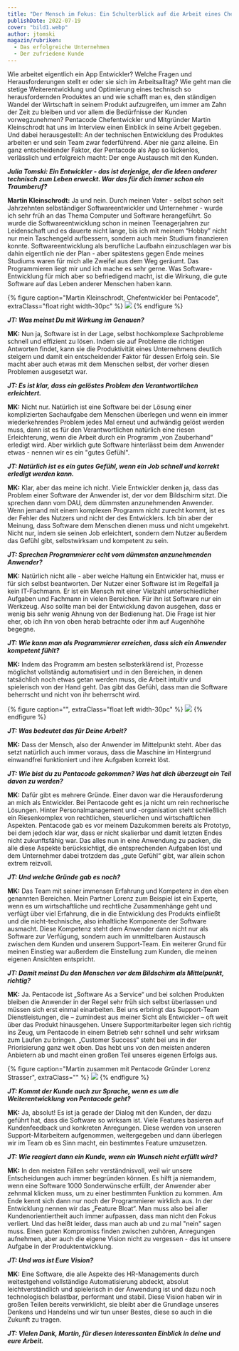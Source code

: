 ```yaml
---
title: "Der Mensch im Fokus: Ein Schulterblick auf die Arbeit eines Chef-Entwicklers"
publishDate: 2022-07-19
cover: "bild1.webp"
author: jtomski
magazin/rubriken:
  - Das erfolgreiche Unternehmen
  - Der zufriedene Kunde
---
```


Wie arbeitet eigentlich ein App Entwickler? Welche Fragen und Herausforderungen
stellt er oder sie sich im Arbeitsalltag? Wie geht man die stetige
Weiterentwicklung und Optimierung eines technisch so herausfordernden Produktes
an und wie schafft man es, den ständigen Wandel der Wirtschaft in seinem Produkt
aufzugreifen, um immer am Zahn der Zeit zu bleiben und vor allem die Bedürfnisse
der Kunden vorwegzunehmen? Pentacode Chefentwickler und Mitgründer Martin
Kleinschrodt hat uns im Interview einen Einblick in seine Arbeit gegeben. Und
dabei herausgestellt: An der technischen Entwicklung des Produktes
arbeiten er und sein Team zwar federführend. Aber nie ganz alleine. Ein ganz
entscheidender Faktor, der Pentacode als App so lückenlos, verlässlich und
erfolgreich macht: Der enge Austausch mit den Kunden.

_**Julia Tomski: Ein Entwickler - das ist derjenige, der die Ideen anderer
technisch zum Leben erweckt. War das für dich immer schon ein Traumberuf?**_

**Martin Kleinschrodt:** Ja und nein. Durch meinen Vater - selbst schon seit Jahrzehnten
selbständiger Softwareentwickler und Unternehmer - wurde ich sehr früh an das
Thema Computer und Software herangeführt. So wurde die Softwareentwicklung
schon in meinen Teenagerjahren zur Leidenschaft und es dauerte nicht lange, bis
ich mit meinem “Hobby” nicht nur mein Taschengeld aufbessern, sondern auch mein
Studium finanzieren konnte. Softwareentwicklung als berufliche Laufbahn einzuschlagen
war bis dahin eigentlich nie der Plan - aber spätestens gegen Ende meines Studiums waren
für mich alle Zweifel aus dem Weg geräumt. Das Programmieren liegt mir und ich mache es sehr
gerne. Was Software-Entwicklung für mich aber so befriedigend macht, ist die Wirkung, die
gute Software auf das Leben anderer Menschen haben kann.

{% figure caption="Martin Kleinschrodt, Chefentwickler bei Pentacode", extraClass="float right width-30pc" %}
<img src="bild2.webp" />
{% endfigure %}

_**JT: Was meinst Du mit Wirkung im Genauen?**_

**MK:** Nun ja, Software ist in der Lage, selbst hochkomplexe Sachprobleme
schnell und effizient zu lösen. Indem sie auf Probleme die richtigen Antworten
findet, kann sie die Produktivität eines Unternehmens deutlich steigern und
damit ein entscheidender Faktor für dessen Erfolg sein. Sie macht aber auch etwas
mit dem Menschen selbst, der vorher diesen Problemen ausgesetzt war.

_**JT: Es ist klar, dass ein gelöstes Problem den Verantwortlichen erleichtert.**_

**MK:** Nicht nur. Natürlich ist eine Software bei der Lösung einer
komplizierten Sachaufgabe dem Menschen überlegen und wenn ein immer
wiederkehrendes Problem jedes Mal erneut und aufwändig gelöst werden muss, dann
ist es für den Verantwortlichen natürlich eine riesen Erleichterung, wenn die
Arbeit durch ein Programm „von Zauberhand“ erledigt wird. Aber wirklich gute
Software hinterlässt beim dem Anwender etwas - nennen wir es ein "gutes
Gefühl".

_**JT: Natürlich ist es ein gutes Gefühl, wenn ein Job schnell und korrekt erledigt werden kann.**_

**MK:** Klar, aber das meine ich nicht. Viele Entwickler denken ja, dass das
Problem einer Software der Anwender ist, der vor dem Bildschirm sitzt. Die
sprechen dann vom DAU, dem dümmsten anzunehmenden Anwender. Wenn jemand mit
einem komplexen Programm nicht zurecht kommt, ist es der Fehler des Nutzers und
nicht der des Entwicklers. Ich bin aber der Meinung, dass Software dem Menschen
dienen muss und nicht umgekehrt. Nicht nur, indem sie seinen Job erleichtert,
sondern dem Nutzer außerdem das Gefühl gibt, selbstwirksam und kompetent zu sein.

_**JT: Sprechen Programmierer echt vom dümmsten anzunehmenden Anwender?**_

**MK:** Natürlich nicht alle - aber welche Haltung ein Entwickler hat, muss er
für sich selbst beantworten. Der Nutzer einer Software ist im Regelfall ja kein
IT-Fachmann. Er ist ein Mensch mit einer Vielzahl unterschiedlicher
Aufgaben und Fachmann in vielen Bereichen. Für ihn ist Software nur ein
Werkzeug. Also sollte man bei der Entwicklung davon ausgehen, dass er
wenig bis sehr wenig Ahnung von der Bedienung hat. Die Frage ist hier eher, ob
ich ihn von oben herab betrachte oder ihm auf Augenhöhe begegne.

_**JT: Wie kann man als Programmierer erreichen, dass sich ein Anwender kompetent fühlt?**_

**MK:** Indem das Programm am besten selbsterklärend ist, Prozesse möglichst
vollständig automatisiert und in den Bereichen, in denen tatsächlich noch etwas
getan werden muss, die Arbeit intuitiv und spielerisch von der Hand geht. Das
gibt das Gefühl, dass man die Software beherrscht und nicht von ihr beherrscht
wird.

{% figure caption="", extraClass="float left width-30pc" %}
<img src="bild3.webp" />
{% endfigure %}

_**JT: Was bedeutet das für Deine Arbeit?**_

**MK:** Dass der Mensch, also der Anwender im Mittelpunkt steht. Aber das
setzt natürlich auch immer voraus, dass die Maschine im Hintergrund einwandfrei
funktioniert und ihre Aufgaben korrekt löst.

_**JT: Wie bist du zu Pentacode gekommen? Was hat dich überzeugt ein Teil davon zu werden?**_

**MK:** Dafür gibt es mehrere Gründe. Einer davon war die Herausforderung an
mich als Entwickler. Bei Pentacode geht es ja nicht um rein rechnerische
Lösungen. Hinter Personalmanagement und -organisation steht schließlich ein
Riesenkomplex von rechtlichen, steuerlichen und wirtschaftlichen Aspekten.
Pentacode gab es vor meinem Dazukommen bereits als Prototyp, bei dem jedoch
klar war, dass er nicht skalierbar und damit letzten Endes nicht zukunftsfähig
war. Das alles nun in eine Anwendung zu packen, die alle diese Aspekte
berücksichtigt, die entsprechenden Aufgaben löst und dem Unternehmer dabei
trotzdem das „gute Gefühl“ gibt, war allein schon extrem reizvoll.

_**JT: Und welche Gründe gab es noch?**_

**MK:** Das Team mit seiner immensen Erfahrung und Kompetenz in den eben
genannten Bereichen. Mein Partner Lorenz zum Beispiel ist ein Experte, wenn es
um wirtschaftliche und rechtliche Zusammenhänge geht und verfügt über viel
Erfahrung, die in die Entwicklung des Produkts einfließt und die
nicht-technische, also inhaltliche Komponente der Software ausmacht. Diese
Kompetenz steht dem Anwender dann nicht nur als Software zur Verfügung, sondern
auch im unmittelbaren Austausch zwischen dem Kunden und unserem Support-Team.
Ein weiterer Grund für meinen Einstieg war außerdem die Einstellung zum Kunden,
die meinen eigenen Ansichten entspricht.

_**JT: Damit meinst Du den Menschen vor dem Bildschirm als Mittelpunkt, richtig?**_

**MK:** Ja. Pentacode ist „Software As a Service“ und bei solchen Produkten
bleiben die Anwender in der Regel sehr früh sich selbst überlassen und müssen
sich erst einmal einarbeiten. Bei uns erbringt das Support-Team
Dienstleistungen, die – zumindest aus meiner Sicht als Entwickler – oft weit
über das Produkt hinausgehen. Unsere Supportmitarbeiter legen sich richtig ins
Zeug, um Pentacode in einem Betrieb sehr schnell und sehr wirksam zum Laufen zu
bringen. „Customer Success“ steht bei uns in der Priorisierung ganz weit oben.
Das hebt uns von den meisten anderen Anbietern ab und macht einen großen Teil
unseres eigenen Erfolgs aus.

{% figure caption="Martin zusammen mit Pentacode Gründer Lorenz Strasser", extraClass="" %}
<img src="bild4.webp" />
{% endfigure %}

_**JT: Kommt der Kunde auch zur Sprache, wenn es um die Weiterentwicklung von Pentacode geht?**_

**MK:** Ja, absolut! Es ist ja gerade der Dialog mit den Kunden, der dazu
geführt hat, dass die Software so wirksam ist. Viele Features basieren auf
Kundenfeedback und konkreten Anregungen. Diese werden von unseren
Support-Mitarbeitern aufgenommen, weitergegeben und dann überlegen wir im Team
ob es Sinn macht, ein bestimmtes Feature umzusetzen.

_**JT: Wie reagiert dann ein Kunde, wenn ein Wunsch nicht erfüllt wird?**_

**MK:** In den meisten Fällen sehr verständnisvoll, weil wir unsere
Entscheidungen auch immer begründen können. Es hilft ja
niemandem, wenn eine Software 1000 Sonderwünsche erfüllt, der Anwender aber zehnmal
klicken muss, um zu einer bestimmten Funktion zu kommen. Am Ende kennt sich dann
nur noch der Programmierer wirklich aus. In der Entwicklung nennen wir das
„Feature Bloat“. Man muss also bei aller Kundenorientiertheit auch immer
aufpassen, dass man nicht den Fokus verliert. Und das heißt leider, dass man
auch ab und zu mal "nein" sagen muss. Einen guten Kompromiss finden zwischen
zuhören, Anregungen aufnehmen, aber auch die eigene Vision nicht zu vergessen -
das ist unsere Aufgabe in der Produktentwicklung.

_**JT: Und was ist Eure Vision?**_

**MK:** Eine Software, die alle Aspekte des HR-Managements durch weitestgehend
vollständige Automatisierung abdeckt, absolut leichtverständlich und spielerisch
in der Anwendung ist und dazu noch technologisch belastbar, performant und
stabil. Diese Vision haben wir in großen Teilen bereits verwirklicht, sie bleibt
aber die Grundlage unseres Denkens und Handelns und wir tun unser Bestes, diese
so auch in die Zukunft zu tragen.

_**JT: Vielen Dank, Martin, für diesen interessanten Einblick in deine und eure Arbeit.**_
